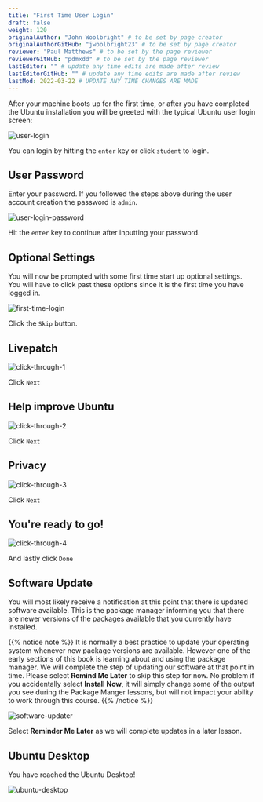 ```yaml
---
title: "First Time User Login"
draft: false
weight: 120
originalAuthor: "John Woolbright" # to be set by page creator
originalAuthorGitHub: "jwoolbright23" # to be set by page creator
reviewer: "Paul Matthews" # to be set by the page reviewer
reviewerGitHub: "pdmxdd" # to be set by the page reviewer
lastEditor: "" # update any time edits are made after review
lastEditorGitHub: "" # update any time edits are made after review
lastMod: 2022-03-22 # UPDATE ANY TIME CHANGES ARE MADE
---
```


After your machine boots up for the first time, or after you have completed the Ubuntu installation you will be greeted with the typical Ubuntu user login screen:

![user-login](pictures/user-login.png?classes=border)

You can login by hitting the `enter` key or click `student` to login.

## User Password

Enter your password. If you followed the steps above during the user account creation the password is `admin`.

![user-login-password](pictures/user-login-password.png?classes=border)

Hit the `enter` key to continue after inputting your password.

## Optional Settings

You will now be prompted with some first time start up optional settings. You will have to click past these options since it is the first time you have logged in.

![first-time-login](pictures/first-time-login.png?classes=border)

Click the `Skip` button.

## Livepatch

![click-through-1](pictures/click-through-1.png?classes=border)

Click `Next`

## Help improve Ubuntu

![click-through-2](pictures/click-through-2.png?classes=border)

Click `Next`

## Privacy

![click-through-3](pictures/click-through-3.png?classes=border)

Click `Next`

## You're ready to go!

![click-through-4](pictures/click-through-4.png?classes=border)

And lastly click `Done`

## Software Update

You will most likely receive a notification at this point that there is updated software available. This is the package manager informing you that there are newer versions of the packages available that you currently have installed. 

{{% notice note %}}
It is normally a best practice to update your operating system whenever new package versions are available. However one of the early sections of this book is learning about and using the package manager. We will complete the step of updating our software at that point in time. Please select **Remind Me Later** to skip this step for now. No problem if you accidentally select **Install Now**, it will simply change some of the output you see during the Package Manger lessons, but will not impact your ability to work through this course.
{{% /notice %}}

![software-updater](pictures/software-updater.png?classes=border)

Select **Reminder Me Later** as we will complete updates in a later lesson.

## Ubuntu Desktop

You have reached the Ubuntu Desktop!

![ubuntu-desktop](pictures/ubuntu-desktop.png?classes=border)